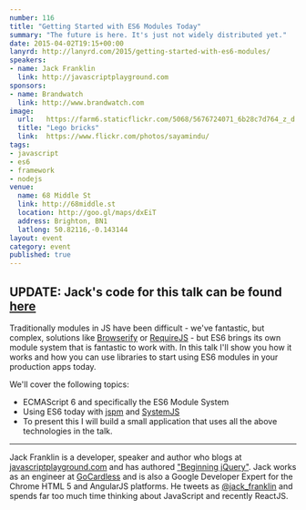 ```yaml
---
number: 116
title: "Getting Started with ES6 Modules Today"
summary: "The future is here. It's just not widely distributed yet."
date: 2015-04-02T19:15+00:00
lanyrd: http://lanyrd.com/2015/getting-started-with-es6-modules/
speakers:
- name: Jack Franklin
  link: http://javascriptplayground.com
sponsors:
- name: Brandwatch
  link: http://www.brandwatch.com
image:
  url:   https://farm6.staticflickr.com/5068/5676724071_6b28c7d764_z_d.jpg
  title: "Lego bricks"
  link:  https://www.flickr.com/photos/sayamindu/
tags:
- javascript
- es6
- framework
- nodejs
venue:
  name: 68 Middle St
  link: http://68middle.st
  location: http://goo.gl/maps/dxEiT
  address: Brighton, BN1
  latlong: 50.82116,-0.143144
layout: event
category: event
published: true
---
```


## UPDATE: Jack's code for this talk can be found [here](https://github.com/jackfranklin/jspm-demo-async-brighton)

Traditionally modules in JS have been difficult - we've fantastic, but complex, solutions like [Browserify][browserify] or [RequireJS][requireJS] - but ES6 brings its own module system that is fantastic to work with. In this talk I'll show you how it works and how you can use libraries to start using ES6 modules in your production apps today.

We'll cover the following topics:

- ECMAScript 6 and specifically the ES6 Module System
- Using ES6 today with [jspm][jspm] and [SystemJS][systemJS]
- To present this I will build a small application that uses all the above technologies in the talk.

***
Jack Franklin is a developer, speaker and author who blogs at [javascriptplayground.com][jsplayground] and has authored ["Beginning jQuery"][beginningjQuery]. Jack works as an engineer at [GoCardless][gocardless] and is also a Google Developer Expert for the Chrome HTML 5 and AngularJS platforms. He tweets as [@jack_franklin][twitter] and spends far too much time thinking about JavaScript and recently ReactJS.

[browserify]: http://browserify.org/
[requireJS]: http://requirejs.org/
[jspm]: http://jspm.io
[systemJS]: https://github.com/systemjs/systemjs
[jsplayground]: http://javascriptplayground.com
[beginningjQuery]: http://www.apress.com/9781430249320
[twitter]: http://twitter.com/jack_franklin
[gocardless]: https://gocardless.com/
